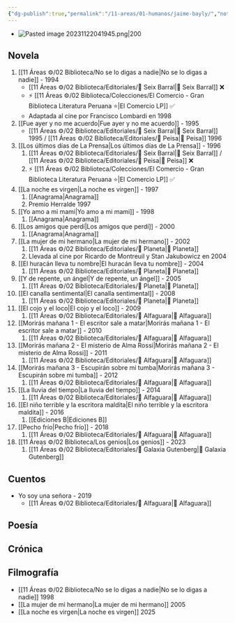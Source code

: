 ```yaml
---
{"dg-publish":true,"permalink":"/11-areas/01-humanos/jaime-bayly/","noteIcon":""}
---
```



- ![Pasted image 20231122041945.png|200](/img/user/02%20Image/Pasted%20image%2020231122041945.png)
## Novela
1. [[11 Áreas ⚙/02 Biblioteca/No se lo digas a nadie\|No se lo digas a nadie]] - 1994
	- [[11 Áreas ⚙/02 Biblioteca/Editoriales/📔 Seix Barral\|📔 Seix Barral]] ❌
	- ⚡ [[11 Áreas ⚙/02 Biblioteca/Colecciones/El Comercio - Gran Biblioteca Literatura Peruana ⭐️\|El Comercio LP]] ✅
	- Adaptada al cine por Francisco Lombardi en 1998
2. [[Fue ayer y no me acuerdo\|Fue ayer y no me acuerdo]] - 1995
	- [[11 Áreas ⚙/02 Biblioteca/Editoriales/📔 Seix Barral\|📔 Seix Barral]] 1995 / [[11 Áreas ⚙/02 Biblioteca/Editoriales/📔 Peisa\|📔 Peisa]] 1996
3. [[Los últimos días de La Prensa\|Los últimos días de La Prensa]] - 1996
	1. [[11 Áreas ⚙/02 Biblioteca/Editoriales/📔 Seix Barral\|📔 Seix Barral]] / [[11 Áreas ⚙/02 Biblioteca/Editoriales/📔 Peisa\|📔 Peisa]] ❌
	2. ⚡ [[11 Áreas ⚙/02 Biblioteca/Colecciones/El Comercio - Gran Biblioteca Literatura Peruana ⭐️\|El Comercio LP]] ✅
5. [[La noche es virgen\|La noche es virgen]] - 1997
	1. [[Anagrama\|Anagrama]]
	2. Premio Herralde 1997
6. [[Yo amo a mi mami\|Yo amo a mi mami]] - 1998
	1. [[Anagrama\|Anagrama]]
7. [[Los amigos que perdí\|Los amigos que perdí]] - 2000
	1. [[Anagrama\|Anagrama]]
8. [[La mujer de mi hermano\|La mujer de mi hermano]] - 2002
	1. [[11 Áreas ⚙/02 Biblioteca/Editoriales/📔 Planeta\|📔 Planeta]]
	2. Llevada al cine por Ricardo de Montreuil y Stan Jakubowicz en 2004
9. [[El huracán lleva tu nombre\|El huracán lleva tu nombre]] - 2004
	1. [[11 Áreas ⚙/02 Biblioteca/Editoriales/📔 Planeta\|📔 Planeta]]
10. [[Y de repente, un ángel\|Y de repente, un ángel]] - 2005
	1. [[11 Áreas ⚙/02 Biblioteca/Editoriales/📔 Planeta\|📔 Planeta]]
11. [[El canalla sentimental\|El canalla sentimental]] - 2008
	1. [[11 Áreas ⚙/02 Biblioteca/Editoriales/📔 Planeta\|📔 Planeta]]
12. [[El cojo y el loco\|El cojo y el loco]] - 2009
	1. [[11 Áreas ⚙/02 Biblioteca/Editoriales/📔 Alfaguara\|📔 Alfaguara]]
13. [[Morirás mañana 1 - El escritor sale a matar\|Morirás mañana 1 - El escritor sale a matar]] - 2010
	1. [[11 Áreas ⚙/02 Biblioteca/Editoriales/📔 Alfaguara\|📔 Alfaguara]]
14. [[Morirás mañana 2 - El misterio de Alma Rossi\|Morirás mañana 2 - El misterio de Alma Rossi]] - 2011
	1. [[11 Áreas ⚙/02 Biblioteca/Editoriales/📔 Alfaguara\|📔 Alfaguara]]
15. [[Morirás mañana 3 - Escupirán sobre mi tumba\|Morirás mañana 3 - Escupirán sobre mi tumba]] - 2012
	1. [[11 Áreas ⚙/02 Biblioteca/Editoriales/📔 Alfaguara\|📔 Alfaguara]]
16. [[La lluvia del tiempo\|La lluvia del tiempo]] - 2014
	1. [[11 Áreas ⚙/02 Biblioteca/Editoriales/📔 Alfaguara\|📔 Alfaguara]]
17. [[El niño terrible y la escritora maldita\|El niño terrible y la escritora maldita]] - 2016
	1. [[Ediciones B\|Ediciones B]]
18. [[Pecho frío\|Pecho frío]] - 2018
	1. [[11 Áreas ⚙/02 Biblioteca/Editoriales/📔 Alfaguara\|📔 Alfaguara]]
19. [[11 Áreas ⚙/02 Biblioteca/Los genios\|Los genios]] - 2023
	1. [[11 Áreas ⚙/02 Biblioteca/Editoriales/📔 Galaxia Gutenberg\|📔 Galaxia Gutenberg]]

## Cuentos
- Yo soy una señora - 2019
	- [[11 Áreas ⚙/02 Biblioteca/Editoriales/📔 Alfaguara\|📔 Alfaguara]]

## Poesía
## Crónica
## Filmografía
- [[11 Áreas ⚙/02 Biblioteca/No se lo digas a nadie\|No se lo digas a nadie]] 1998
- [[La mujer de mi hermano\|La mujer de mi hermano]] 2005
- [[La noche es virgen\|La noche es virgen]] 2025